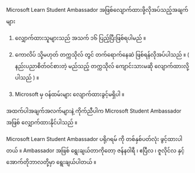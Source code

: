 Microsoft Learn Student Ambassador အဖြစ်လျောက်ထားဖို့လိုအပ်သည့်အချက်များ 

1. လျှောက်ထားသူများသည် အသက် ၁၆ ပြည့်ပြီးဖြစ်ရပါမည် ။

2. ကောလိပ် သို့မဟုတ် တက္ကသိုလ် တွင် တက်ရောက်နေဆဲ ဖြစ်ရန်လိုအပ်ပါသည် ။  ( နည်းပညာစိတ်၀င်စားတဲ့ မည်သည့် တက္ကသိုလ် ကျောင်းသားမဆို လျောက်ထားလို့ပါသည် ) ။

3. Microsoft မှ ဝန်ထမ်းများ ‌လျောက်ထားခွင့်မရှိပါ ။

အထက်ပါအချက်အလက်များနဲ့ ကိုက်ညီပါက Microsoft Student Ambassador အဖြစ် လျှောက်ထားနိုင်ပါသည် ။

Microsoft Learn Student Ambassador ပရိုဂရမ် ကို တစ်နှစ်ပတ်လုံး ဖွင့်ထားပါတယ် ။ Ambassador အဖြစ် ရွေးချယ်တာကိုတော့ ဇန်နဝါရီ ၊ ဧပြီလ ၊ ဇူလိုင်လ နှင့် အောက်တိုဘာလတို့မှာ ရွေးချယ်ပါတယ် ။